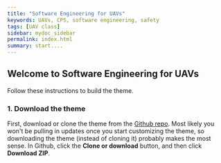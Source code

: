 ```yaml
---
title: "Software Engineering for UAVs"
keywords: UAVs, CPS, software engineering, safety
tags: [UAV class]
sidebar: mydoc_sidebar
permalink: index.html
summary: start....
---
```



## Welcome to Software Engineering for UAVs

Follow these instructions to build the theme.

### 1. Download the theme

First, download or clone the theme from the [Github repo](https://github.com/tomjoht/documentation-theme-jekyll). Most likely you won't be pulling in updates once you start customizing the theme, so downloading the theme (instead of cloning it) probably makes the most sense. In Github, click the **Clone or download** button, and then click **Download ZIP**.

